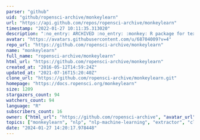 ```yaml
---
parser: "github"
uid: "github/ropensci-archive/monkeylearn"
url: "https://api.github.com/repos/ropensci-archive/monkeylearn"
timestamp: "2022-01-27 10:11:35.313020"
description: ":no_entry: ARCHIVED :no_entry: :monkey: R package for text analysis with Monkeylearn :monkey:"
avatar: "https://avatars.githubusercontent.com/u/68704009?v=4"
repo_url: "https://github.com/ropensci-archive/monkeylearn"
name: "monkeylearn"
full_name: "ropensci-archive/monkeylearn"
html_url: "https://github.com/ropensci-archive/monkeylearn"
created_at: "2016-05-12T14:59:24Z"
updated_at: "2021-07-16T15:20:40Z"
clone_url: "https://github.com/ropensci-archive/monkeylearn.git"
homepage: "https://docs.ropensci.org/monkeylearn"
size: 1209
stargazers_count: 94
watchers_count: 94
language: "R"
subscribers_count: 16
owner: {"html_url": "https://github.com/ropensci-archive", "avatar_url": "https://avatars.githubusercontent.com/u/68704009?v=4", "login": "ropensci-archive", "type": "Organization"}
topics: ["monkeylearn", "nlp", "nlp-machine-learning", "extractor", "classifier", "r", "rstats", "r-package", "peer-reviewed", "classifier", "extractor", "monkeylearn", "nlp", "nlp-machine-learning", "peer-reviewed", "data-access"]
date: "2024-01-27 14:20:17.978448"
---
```

